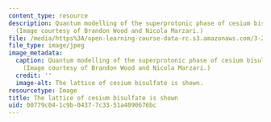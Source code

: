```yaml
---
content_type: resource
description: Quantum modelling of the superprotonic phase of cesium bisulfate, CsHSO4.
  (Image courtesy of Brandon Wood and Nicola Marzari.)
file: /media/https%3A/open-learning-course-data-rc.s3.amazonaws.com/3-23-electrical-optical-and-magnetic-properties-of-materials-fall-2007/00779c041c9b04377c3351a4090676bc_3-23f07.jpg
file_type: image/jpeg
image_metadata:
  caption: Quantum modelling of the superprotonic phase of cesium bisulfate, CsHSO4.
    (Image courtesy of Brandon Wood and Nicola Marzari.)
  credit: ''
  image-alt: The lattice of cesium bisulfate is shown.
resourcetype: Image
title: The lattice of cesium bisulfate is shown
uid: 00779c04-1c9b-0437-7c33-51a4090676bc
---
```


